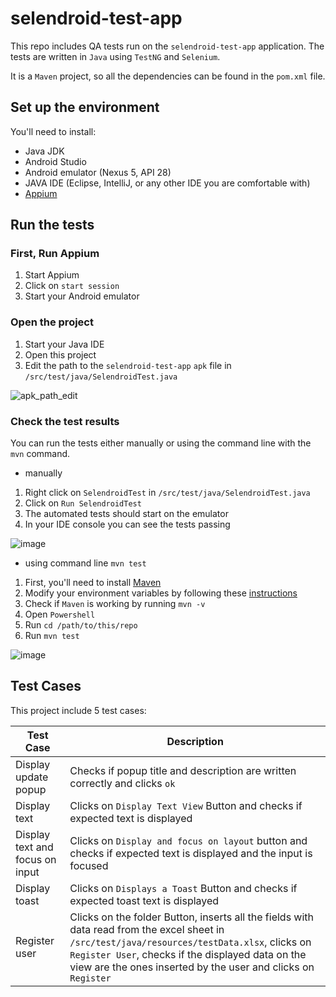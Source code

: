 # selendroid-test-app

This repo includes QA tests run on the `selendroid-test-app` application. The tests are written in `Java` using `TestNG` and `Selenium`.

It is a `Maven` project, so all the dependencies can be found in the `pom.xml` file.

## Set up the environment

You'll need to install:

- Java JDK
- Android Studio
- Android emulator (Nexus 5, API 28)
- JAVA IDE (Eclipse, IntelliJ, or any other IDE you are comfortable with)
- [Appium](https://github.com/appium/appium-desktop/releases/tag/v1.10.0)

## Run the tests

### First, Run Appium

1. Start Appium
1. Click on `start session`
1. Start your Android emulator

### Open the project

1. Start your Java IDE
1. Open this project
1. Edit the path to the `selendroid-test-app` `apk` file in `/src/test/java/SelendroidTest.java`

  ![apk_path_edit](https://user-images.githubusercontent.com/38904721/53296366-9b73bc00-3816-11e9-8d8a-50c5d289b187.PNG)

### Check the test results

You can run the tests either manually or using the command line with the `mvn` command.

- manually

 1. Right click on `SelendroidTest` in `/src/test/java/SelendroidTest.java`
 1. Click on `Run SelendroidTest`
 1. The automated tests should start on the emulator
 1. In your IDE console you can see the tests passing

 ![image](https://user-images.githubusercontent.com/38904721/53296413-471d0c00-3817-11e9-8c91-6ff339699a03.png)

- using command line `mvn test`

 1. First, you'll need to install [Maven](https://maven.apache.org/download.cgi)
 1. Modify your environment variables by following these [instructions](https://maven.apache.org/install.html)
 1. Check if `Maven` is working by running `mvn -v`
 1. Open `Powershell`
 1. Run `cd /path/to/this/repo`
 1. Run `mvn test`

  ![image](https://user-images.githubusercontent.com/38904721/53296434-a549ef00-3817-11e9-9843-b4f3e5388765.png)

## Test Cases

This project include 5 test cases:

|Test Case| Description|
|------------|-----------|
|Display update popup|Checks if popup title and description are written correctly and clicks `ok`|
|Display text|Clicks on `Display Text View` Button and checks if expected text is displayed|
|Display text and focus on input|Clicks on `Display and focus on layout` button and checks if expected text is displayed and the input is focused|
|Display toast|Clicks on `Displays a Toast` Button and checks if expected toast text is displayed|
|Register user|Clicks on the folder Button, inserts all the fields with data read from the excel sheet in `/src/test/java/resources/testData.xlsx`, clicks on `Register User`, checks if the displayed data on the view are the ones inserted by the user and clicks on `Register`|
